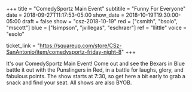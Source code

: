 +++
title = "ComedySportz Main Event"
subtitile = "Funny For Everyone"
date = 2018-09-27T11:17:53-05:00
show_date = 2018-10-19T19:30:00-05:00
draft = false
show = "csz-2018-10-19"
red = ["csmith", "bsolo", "mscott"]
blue = ["lsimpson", "jvillegas", "eschraer"]
ref = "llittle"
voice = "esolo"


ticket_link = "https://squareup.com/store/CSz-SanAntonio/item/comedysportz-friday-night-8"
+++

It's our ComedySportz Main Event! Come out and see the Bexars in Blue battle it out with the Punslingers in Red, in a battle for laughs, glory, and fabulous points. The show starts at 7:30, so get here a bit early to grab a snack and find your seat. All shows are also BYOB.
